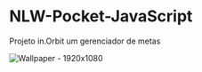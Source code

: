 # NLW-Pocket-JavaScript
Projeto  in.Orbit um gerenciador de metas 

![Wallpaper - 1920x1080](https://github.com/user-attachments/assets/a579df08-2f48-4f1f-aaf8-e1ac17d018fc)
